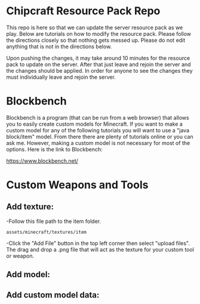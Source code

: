 # Chipcraft Resource Pack Repo
This repo is here so that we can update the server resource pack as we play. Below are tutorials on how to modify the resource pack. Please follow the directions closely so that nothing gets messed up. Please do not edit anything that is not in the directions below.

Upon pushing the changes, it may take around 10 minutes for the resource pack to update on the server. After that just leave and rejoin the server and the changes should be applied. In order for anyone to see the changes they must individually leave and rejoin the server.

# Blockbench
Blockbench is a program (that can be run from a web browser) that allows you to easily create custom models for Minecraft. If you want to make a custom model for any of the following tutorials you will want to use a "java block/item" model. From there there are plenty of tutorials online or you can ask me. However, making a custom model is not  necessary for most of the options. Here is the link to Blockbench:

https://www.blockbench.net/

# Custom Weapons and Tools
## Add texture:
-Follow this file path to the item folder.

    assets/minecraft/textures/item

-Click the "Add File" button in the top left corner then select "upload files". The drag and drop a .png file that will act as the texture for your custom tool or weapon.

## Add model:

## Add custom model data:
